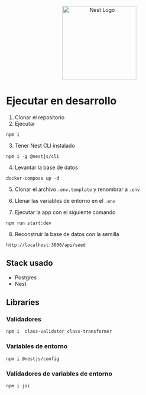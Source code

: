<p align="center">
  <a href="http://nestjs.com/" target="blank"><img src="https://nestjs.com/img/logo-small.svg" width="200" alt="Nest Logo" /></a>
</p>

# Ejecutar en desarrollo

1. Clonar el repositorio
2. Ejecutar
```
npm i
```
3. Tener Nest CLI instalado
```
npm i -g @nestjs/cli
```

4. Levantar la base de datos
```
docker-compose up -d
```
5. Clonar el archivo ```.env.template``` y renombrar a ```.env```

6. Llenar las variables de entorno en el ```.env```

7. Ejecutar la app con el siguiente comando
```
npm run start:dev
```

8. Reconstruir la base de datos con la semilla
```
http://localhost:3000/api/seed
```


## Stack usado
* Postgres
* Nest

## Libraries

### Validadores
```
npm i  class-validator class-transformer
```

### Variables de entorno
```
npm i @nestjs/config
```

### Validadores de variables de entorno
```
npm i joi
```